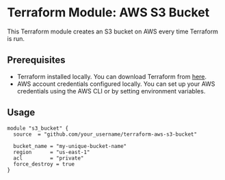 # Terraform Module: AWS S3 Bucket

This Terraform module creates an S3 bucket on AWS every time Terraform is run.

## Prerequisites

- Terraform installed locally. You can download Terraform from [here](https://www.terraform.io/downloads.html).
- AWS account credentials configured locally. You can set up your AWS credentials using the AWS CLI or by setting environment variables.

## Usage

```hcl
module "s3_bucket" {
  source  = "github.com/your_username/terraform-aws-s3-bucket"

  bucket_name = "my-unique-bucket-name"
  region      = "us-east-1"
  acl         = "private"
  force_destroy = true
}
